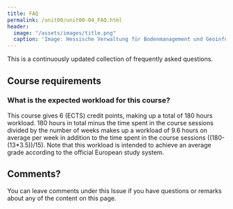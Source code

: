 ```yaml
---
title: FAQ
permalink: /unit00/unit00-04_FAQ.html
header:
  image: "/assets/images/title.png"
  caption: 'Image: Hessische Verwaltung für Bodenmanagement und Geoinformation'
---
```



This is a continuously updated collection of frequently asked questions.


## Course requirements

### What is the expected workload for this course?
This course gives 6 (ECTS) credit points, making up a total of 180 hours workload.
180 hours in total minus the time spent in the course sessions divided by the number of weeks makes up a workload of 9.6 hours on average per week in addition to the time spent in the course sessions ((180-(13*3.5))/15). Note that this workload is intended to achieve an average grade according to the official European study system.



## Comments?
You can leave comments under this Issue if you have questions or remarks about any of the content on this page.


<script src="https://utteranc.es/client.js"
        repo="GeoMOER/geoAI"
        issue-term="GeoAI_2021_unit_00_FAQ"
        theme="github-light"
        crossorigin="anonymous"
        async>
</script>

